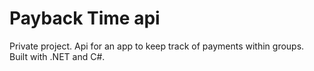 # Payback Time api
Private project. Api for an app to keep track of payments within groups. Built with .NET and C#.